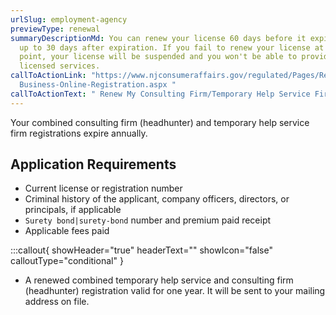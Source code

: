 ```yaml
---
urlSlug: employment-agency
previewType: renewal
summaryDescriptionMd: You can renew your license 60 days before it expires and
  up to 30 days after expiration. If you fail to renew your license at this
  point, your license will be suspended and you won't be able to provide your
  licensed services.
callToActionLink: "https://www.njconsumeraffairs.gov/regulated/Pages/Regulated-\
  Business-Online-Registration.aspx "
callToActionText: " Renew My Consulting Firm/Temporary Help Service Firm"
---
```

Your combined consulting firm (headhunter) and temporary help service firm registrations expire annually.

## Application Requirements

- Current license or registration number
- Criminal history of the applicant, company officers, directors, or principals, if applicable
- `Surety bond|surety-bond` number and premium paid receipt
- Applicable fees paid

:::callout{ showHeader="true" headerText="" showIcon="false" calloutType="conditional" }
- A renewed combined temporary help service and consulting firm (headhunter) registration valid for one year. It will be sent to your mailing address on file.